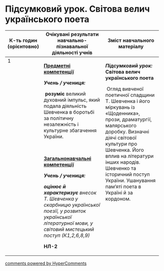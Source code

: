 <div id="hypercomments_widget" class="js-hypercomments-widget invisible"></div>

# Підсумковий урок. Світова велич українського поета

<table>
  <tr>
    <td width="10%" align="center"><b>К-ть годин (орієнтовно)</b></td>
    <td width="45%" align="center"><b>Очікувані результати навчально-пізнавальної діяльності учнів</b></td>
    <td width="45%" align="center"><b>Зміст навчального матеріалу</b></td>
  </tr>
<tbody>
  <tr>
<td width="10%" style="vertical-align:top !important;">1</td>
    <td width="45%" style="vertical-align:top !important;">
<p><strong><u>Предметні компетенції </u></strong></p>
<p><strong><em>Учень / учениця:</em></strong></p>
<p><strong><em>&nbsp;</em></strong><strong>розуміє</strong> великий духовний імпульс, який подала діяльність Шевченка в боротьбі за політичну незалежність і культурне збагачення України.</p>
<p>&nbsp;</p>
<p><strong><u>Загальнонавчальні компетенції</u></strong></p>
<p><strong><em>Учень / учениця:</em></strong></p>
<p><strong><em>оцінює й характеризує</em></strong> <em>внесок</em> <br /> <em>Т. Шевченка у скарбницю української поезії, у розвиток української літературної мови, у світовий мистецький поступ (К1,2,6,8,9) </em></p>
<p><strong>НЛ-2</strong></p>
</td>
    <td width="45%" style="vertical-align:top !important;">
<p><strong><em>Підсумковий урок: </em></strong><strong>Світова велич українського поета</strong></p>
<p><strong>&nbsp;</strong>Огляд вивченої поетичної спадщини Т. Шевченка і його міркувань із &laquo;Щоденника&raquo;, прози, драматургії, малярського доробку. Визначні діячі світової культури про Шевченка. Його вплив на літератури інших народів. Шевченко та історичний поступ України. Ушанування пам&rsquo;яті поета в Україні й за кордоном.</p></td>
  </tr>
</tbody>
</table>

<div class="js-hypercomments-container">
<a href="http://hypercomments.com" class="hc-link" title="comments widget">comments powered by HyperComments</a>
</div>